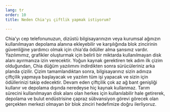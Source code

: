 ```yaml
---
lang: tr
order: 10
title: Neden Chia'yı çiftlik yapmak istiyorum?

---
```


Chia'yı cep telefonunuzun, dizüstü bilgisayarınızın veya kurumsal ağınızın kullanılmayan depolama alanına ekleyebilir ve karşılığında blok zincirinin güvenliğine yardımcı olmak için chia'da ödüller alma şansınız vardır. Yazılımımız, grafikler oluşturmak için belirli bir miktarda kullanılmayan disk alanı ayırmanıza izin verecektir. Yoğun kaynak gerektiren tek adım ilk çizim olduğundan, Chia düğüm yazılımını indirdikten sonra sürücüleriniz arka planda çizilir. Çizim tamamlandıktan sonra, bilgisayarınız sizin adınıza çiftçilik yapmaya başlayacak ve yazılım tüm işi yapacak ve sizin için ödüllerinizi takip edecektir. Devam eden çiftçilik çok az ağ bant genişliği kullanır ve depolama dışında neredeyse hiç kaynak kullanmaz. Tarım sürecini kullanılmayan disk alanı olan herkes için kullanılabilir hale getirerek, depolama ve bulut endüstrisine çapraz sübvansiyon görevi görecek olan gerçekten merkezi olmayan bir blok zinciri hedefimize doğru ilerliyoruz.
